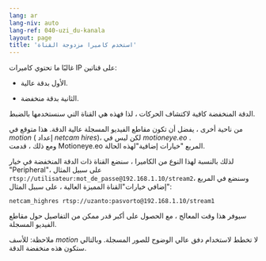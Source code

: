 ```yaml
---
lang: ar
lang-niv: auto
lang-ref: 040-uzi_du-kanala
layout: page
title: 'استخدم كاميرا مزدوجة القناة'
---
```


غالبًا ما تحتوي كاميرات IP على قناتين:

* الأول بدقة عالية.


* الثانية بدقة منخفضة.



الدقة المنخفضة كافية لاكتشاف الحركات ، لذا فهذه هي القناة التي سنستخدمها بالضبط.

من ناحية أخرى ، يفضل أن تكون مقاطع الفيديو المسجلة عالية الدقة. هذا متوقع في _motion_ ( إعداد _netcam hires_)، لكن ليس في _motioneye.eo_ .  
ومع ذلك ، قدمت Motioneye.eo المربع "خيارات إضافية"لهذه الحالة.

لذلك بالنسبة لهذا النوع من الكاميرا ، سنضع القناة ذات الدقة المنخفضة في خيار "Peripheral"، على سبيل المثال `rtsp://utilisateur:mot_de_passe@192.168.1.10/stream2`، وسنضع في المربع "إضافي خيارات"القناة المميزة العالية ، على سبيل المثال:
```
netcam_highres rtsp://uzanto:pasvorto@192.168.1.10/stream1
```

سيوفر هذا وقت المعالج ، مع الحصول على أكبر قدر ممكن من التفاصيل حول مقاطع الفيديو المسجلة.

ملاحظة: للأسف _motion_ لا تخطط لاستخدام دفق عالي الوضوح للصور المسجلة. وبالتالي ستكون هذه منخفضة الدقة.
